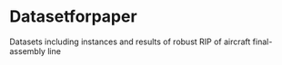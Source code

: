# Datasetforpaper
Datasets including instances and results of robust RIP of aircraft final-assembly line
